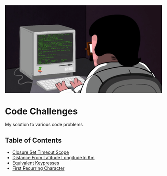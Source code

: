 ![](https://raw.githubusercontent.com/MarcosEllys/challenges/master/programmer.gif)

# Code Challenges

My solution to various code problems

## Table of Contents
- [Closure Set Timeout Scope](https://github.com/MarcosEllys/challenges/closureSetTimeoutScope)
- [Distance From Latitude Longitude In Km](https://github.com/MarcosEllys/challenges/distanceFromLatLonInKm)
- [Equivalent Keypresses](https://github.com/MarcosEllys/challenges/equivalentKeypresses)
- [First Recurring Character](https://github.com/MarcosEllys/challenges/firstRecurringCharacter)
